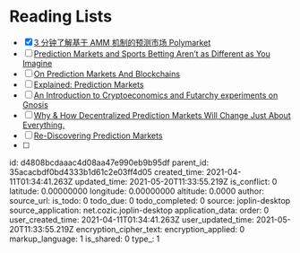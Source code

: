 # Reading Lists

- [x] [3 分钟了解基于 AMM 机制的预测市场 Polymarket](https://www.chainnews.com/articles/863531955506.htm)
- [ ] [Prediction Markets and Sports Betting Aren’t as Different as You Imagine](https://www.sportsbettingdime.com/guides/articles/prediction-markets/)
- [ ] [On Prediction Markets And Blockchains](https://allenfarrington.medium.com/on-prediction-markets-and-blockchain-48037d12039d)
- [ ] [Explained: Prediction Markets](https://schor.medium.com/decentralized-prediction-markets-explained-d9f0425d331c)
- [ ] [An Introduction to Cryptoeconomics and Futarchy experiments on Gnosis](https://medium.com/@consensus/an-introduction-to-cryptoeconomics-and-futarchy-experiments-on-gnosis-df85220f840a)
- [ ] [Why & How Decentralized Prediction Markets Will Change Just About Everything.](https://medium.com/@ConsenSys/why-how-decentralized-prediction-markets-will-change-just-about-everything-15ff02c98f7c)
- [ ] [Re-Discovering Prediction Markets](https://blog.aeternity.com/re-discovering-prediction-markets-ac2e780bb263)
- [ ] 

id: d4808bcdaaac4d08aa47e990eb9b95df
parent_id: 35acacbdf0bd4333b1d61c2e03ff4d05
created_time: 2021-04-11T01:34:41.263Z
updated_time: 2021-05-20T11:33:55.219Z
is_conflict: 0
latitude: 0.00000000
longitude: 0.00000000
altitude: 0.0000
author: 
source_url: 
is_todo: 0
todo_due: 0
todo_completed: 0
source: joplin-desktop
source_application: net.cozic.joplin-desktop
application_data: 
order: 0
user_created_time: 2021-04-11T01:34:41.263Z
user_updated_time: 2021-05-20T11:33:55.219Z
encryption_cipher_text: 
encryption_applied: 0
markup_language: 1
is_shared: 0
type_: 1